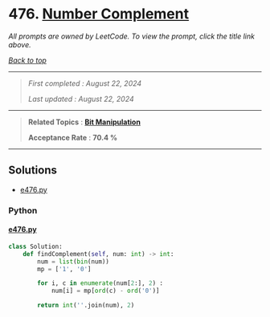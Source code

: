 # 476. [Number Complement](<https://leetcode.com/problems/number-complement>)

*All prompts are owned by LeetCode. To view the prompt, click the title link above.*

*[Back to top](<../README.md>)*

------

> *First completed : August 22, 2024*
>
> *Last updated : August 22, 2024*

------

> **Related Topics** : **[Bit Manipulation](<by_topic/Bit Manipulation.md>)**
>
> **Acceptance Rate** : **70.4 %**

------

## Solutions

- [e476.py](<../my-submissions/e476.py>)
### Python
#### [e476.py](<../my-submissions/e476.py>)
```Python
class Solution:
    def findComplement(self, num: int) -> int:
        num = list(bin(num))
        mp = ['1', '0']

        for i, c in enumerate(num[2:], 2) :
            num[i] = mp[ord(c) - ord('0')]

        return int(''.join(num), 2)

```

